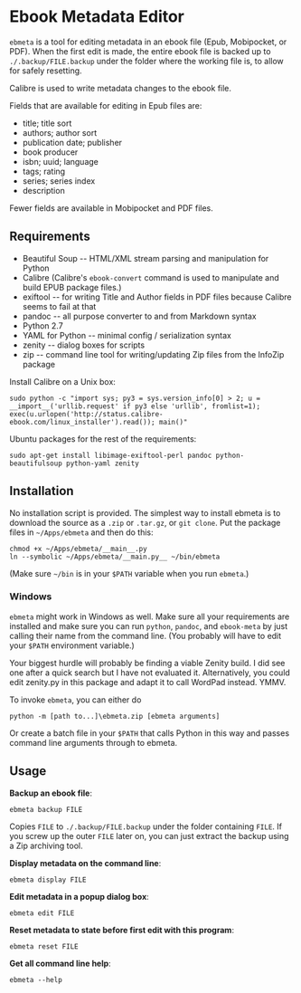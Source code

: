 # Ebook Metadata Editor


`ebmeta` is a tool for editing metadata in an ebook file (Epub,
Mobipocket, or PDF). When the first edit is made, the entire ebook file
is backed up to `./.backup/FILE.backup` under the folder where the
working file is, to allow for safely resetting.

Calibre is used to write metadata changes to the ebook file.

Fields that are available for editing in Epub files are:

* title; title sort
* authors; author sort
* publication date; publisher
* book producer
* isbn; uuid; language
* tags; rating
* series; series index
* description

Fewer fields are available in Mobipocket and PDF files.


## Requirements


* Beautiful Soup -- HTML/XML stream parsing and manipulation for Python
* Calibre (Calibre's `ebook-convert` command is used to manipulate and
  build EPUB package files.)
* exiftool -- for writing Title and Author fields in PDF files because
  Calibre seems to fail at that
* pandoc -- all purpose converter to and from Markdown syntax
* Python 2.7
* YAML for Python -- minimal config / serialization syntax
* zenity -- dialog boxes for scripts
* zip -- command line tool for writing/updating Zip files from the
  InfoZip package

Install Calibre on a Unix box:

    sudo python -c "import sys; py3 = sys.version_info[0] > 2; u = __import__('urllib.request' if py3 else 'urllib', fromlist=1); exec(u.urlopen('http://status.calibre-ebook.com/linux_installer').read()); main()"

Ubuntu packages for the rest of the requirements:

    sudo apt-get install libimage-exiftool-perl pandoc python-beautifulsoup python-yaml zenity


## Installation


No installation script is provided. The simplest way to install ebmeta
is to download the source as a `.zip` or `.tar.gz`, or `git clone`. Put
the package files in `~/Apps/ebmeta` and then do this:

    chmod +x ~/Apps/ebmeta/__main__.py
    ln --symbolic ~/Apps/ebmeta/__main.py__ ~/bin/ebmeta

(Make sure `~/bin` is in your `$PATH` variable when you run `ebmeta`.)


### Windows


`ebmeta` might work in Windows as well. Make sure all your requirements
are installed and make sure you can run `python`, `pandoc`, and
`ebook-meta` by just calling their name from the command line. (You
probably will have to edit your `$PATH` environment variable.)

Your biggest hurdle will probably be finding a viable Zenity build. I
did see one after a quick search but I have not evaluated it.
Alternatively, you could edit zenity.py in this package and adapt it to
call WordPad instead. YMMV.

To invoke `ebmeta`, you can either do

    python -m [path to...]\ebmeta.zip [ebmeta arguments]

Or create a batch file in your `$PATH` that calls Python in this way and
passes command line arguments through to ebmeta.


## Usage


**Backup an ebook file**:

    ebmeta backup FILE

Copies `FILE` to `./.backup/FILE.backup` under the folder containing
`FILE`. If you screw up the outer `FILE` later on, you can just extract
the backup using a Zip archiving tool.

**Display metadata on the command line**:

    ebmeta display FILE

**Edit metadata in a popup dialog box**:

    ebmeta edit FILE

**Reset metadata to state before first edit with this program**:

    ebmeta reset FILE

**Get all command line help**:

    ebmeta --help
